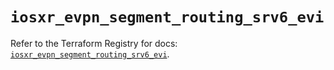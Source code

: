 # `iosxr_evpn_segment_routing_srv6_evi`

Refer to the Terraform Registry for docs: [`iosxr_evpn_segment_routing_srv6_evi`](https://registry.terraform.io/providers/ciscodevnet/iosxr/0.6.0/docs/resources/evpn_segment_routing_srv6_evi).
